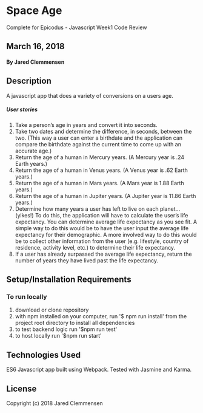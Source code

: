 # Space Age
Complete for Epicodus - Javascript Week1 Code Review

## March 16, 2018

#### By Jared Clemmensen

## Description
  A javascript app that does a variety of conversions on a users age.

##### User stories
1. Take a person’s age in years and convert it into seconds.
2. Take two dates and determine the difference, in seconds, between the two. (This way a user can enter a birthdate and the application can compare the birthdate against the current time to come up with an accurate age.)
3. Return the age of a human in Mercury years. (A Mercury year is .24 Earth years.)
4. Return the age of a human in Venus years. (A Venus year is .62 Earth years.)
5. Return the age of a human in Mars years. (A Mars year is 1.88 Earth years.)
6. Return the age of a human in Jupiter years. (A Jupiter year is 11.86 Earth years.)
7. Determine how many years a user has left to live on each planet… (yikes!) To do this, the application will have to calculate the user’s life expectancy. You can determine average life expectancy as you see fit. A simple way to do this would be to have the user input the average life expectancy for their demographic. A more involved way to do this would be to collect other information from the user (e.g. lifestyle, country of residence, activity level, etc.) to determine their life expectancy.
8. If a user has already surpassed the average life expectancy, return the number of years they have lived past the life expectancy.


## Setup/Installation Requirements
### To run locally
  1. download or clone repository
  2. with npm installed on your computer, run '$ npm run install' from the project root directory to install all dependencies
  3. to test backend logic run '$npm run test'
  4. to host locally run '$npm run start'

## Technologies Used
  ES6 Javascript app built using Webpack. Tested with Jasmine and Karma.

## License
  Copyright (c) 2018 Jared Clemmensen
